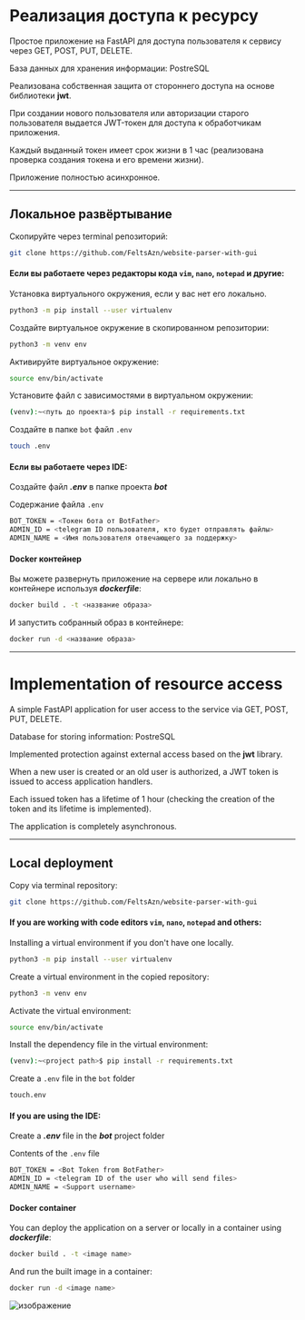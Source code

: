 # Реализация доступа к ресурсу

Простое приложение на FastAPI для доступа пользователя к сервису через GET, POST, PUT, DELETE.

База данных для хранения информации: PostreSQL

Реализована собственная защита от стороннего доступа на основе библиотеки **jwt**.

При создании нового пользователя или авторизации старого пользователя выдается JWT-токен для доступа к обработчикам приложения.

Каждый выданный токен имеет срок жизни в 1 час (реализована проверка создания токена и его времени жизни).

Приложение полностью асинхронное.

___________________________________________________

## Локальное развёртывание

Скопируйте через terminal репозиторий:
```bash
git clone https://github.com/FeltsAzn/website-parser-with-gui
```

#### Если вы работаете через редакторы кода `vim`, `nano`, `notepad` и другие:
Установка виртуального окружения, если у вас нет его локально.
```bash
python3 -m pip install --user virtualenv
```

Создайте виртуальное окружение в скопированном репозитории:
```bash
python3 -m venv env
```

Активируйте виртуальное окружение:
```bash
source env/bin/activate
```

Установите файл с зависимостями в виртуальном окружении:
```bash
(venv):~<путь до проекта>$ pip install -r requirements.txt
```

Создайте в папке `bot` файл `.env`
```bash
touch .env
```

#### Если вы работаете через IDE:
Создайте файл ***.env*** в папке проекта ***bot***


Содержание файла `.env`
```sh
BOT_TOKEN = <Токен бота от BotFather>
ADMIN_ID = <telegram ID пользователя, кто будет отправлять файлы>
ADMIN_NAME = <Имя пользователя отвечающего за поддержку>
```

#### Docker контейнер
Вы можете развернуть приложение на сервере или локально в контейнере используя ***dockerfile***:
```bash
docker build . -t <название образа>
```

И запустить собранный образ в контейнере:
```bash
docker run -d <название образа>
```

____________________________________________________________________


# Implementation of resource access

A simple FastAPI application for user access to the service via GET, POST, PUT, DELETE.

Database for storing information: PostreSQL

Implemented protection against external access based on the **jwt** library.

When a new user is created or an old user is authorized, a JWT token is issued to access application handlers.

Each issued token has a lifetime of 1 hour (checking the creation of the token and its lifetime is implemented).

The application is completely asynchronous.

___________________________________________________

## Local deployment

Copy via terminal repository:
```bash
git clone https://github.com/FeltsAzn/website-parser-with-gui
```

#### If you are working with code editors `vim`, `nano`, `notepad` and others:
Installing a virtual environment if you don't have one locally.
```bash
python3 -m pip install --user virtualenv
```

Create a virtual environment in the copied repository:
```bash
python3 -m venv env
```

Activate the virtual environment:
```bash
source env/bin/activate
```

Install the dependency file in the virtual environment:
```bash
(venv):~<project path>$ pip install -r requirements.txt
```

Create a `.env` file in the `bot` folder
```bash
touch.env
```

#### If you are using the IDE:
Create a ***.env*** file in the ***bot*** project folder


Contents of the `.env` file
```sh
BOT_TOKEN = <Bot Token from BotFather>
ADMIN_ID = <telegram ID of the user who will send files>
ADMIN_NAME = <Support username>
```

#### Docker container
You can deploy the application on a server or locally in a container using ***dockerfile***:
```bash
docker build . -t <image name>
```

And run the built image in a container:
```bash
docker run -d <image name>
```


![изображение](https://user-images.githubusercontent.com/107147438/197282935-a64f1bc2-5323-4275-b302-04b6a545767d.png)
